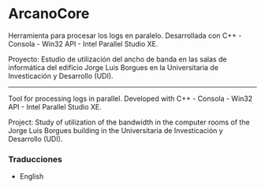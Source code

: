 # ArcanoCore

Herramienta para procesar los logs en paralelo. Desarrollada con C++ - Consola - Win32 API - Intel Parallel Studio XE.

Proyecto: Estudio de utilización del ancho de banda en las salas de informática del edificio Jorge Luis Borgues en la Universitaria de Investicación y Desarrollo (UDI).

---

Tool for processing logs  in parallel. Developed with C++ - Consola - Win32 API - Intel Parallel Studio XE.

Project: Study of utilization of the bandwidth in the computer rooms of the Jorge Luis Borgues building in the Universitaria de Investicación y Desarrollo (UDI).


### Traducciones ###

+ English
